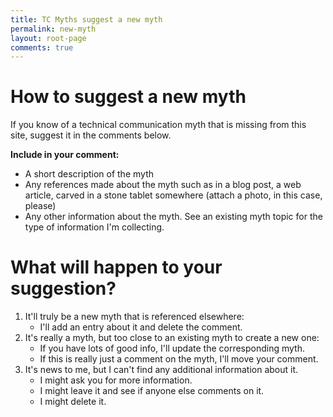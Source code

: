```yaml
---
title: TC Myths suggest a new myth
permalink: new-myth
layout: root-page
comments: true
---
```


# How to suggest a new myth

If you know of a technical communication myth that is missing from this site, suggest it in the comments below. 

**Include in your comment:**
* A short description of the myth
* Any references made about the myth such as in a blog post, a web article, carved in a stone tablet somewhere (attach a photo, in this case, please)
* Any other information about the myth. See an existing myth topic for the type of information I'm collecting.

# What will happen to your suggestion?

1. It'll truly be a new myth that is referenced elsewhere:
	* I'll add an entry about it and delete the comment.
2. It's really a myth, but too close to an existing myth to create a new one:
	* If you have lots of good info, I'll update the corresponding myth.
	* If this is really just a comment on the myth, I'll move your comment.
2. It's news to me, but I can't find any additional information about it. 
	* I might ask you for more information.
	* I might leave it and see if anyone else comments on it.
	* I might delete it.

